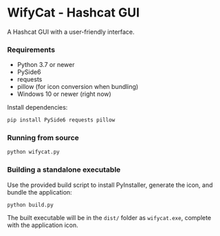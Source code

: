 # WifyCat - Hashcat GUI

A Hashcat GUI with a user-friendly interface.

### Requirements

- Python 3.7 or newer
- PySide6
- requests
- pillow (for icon conversion when bundling)
- Windows 10 or newer (right now)

Install dependencies:

```bash
pip install PySide6 requests pillow
```

### Running from source

```bash
python wifycat.py
```

### Building a standalone executable

Use the provided build script to install PyInstaller, generate the icon, and bundle the application:

```bash
python build.py
```

The built executable will be in the `dist/` folder as `wifycat.exe`, complete with the application icon.

